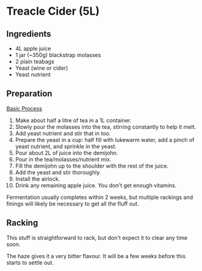 # Treacle Cider (5L)

## Ingredients

* 4L apple juice
* 1 jar (~350g) blackstrap molasses
* 2 plain teabags
* Yeast (wine or cider)
* Yeast nutrient

## Preparation

[Basic Process](../Process.md)

1. Make about half a litre of tea in a 1L container.
2. Slowly pour the molasses into the tea, stirring constantly to help it melt.
3. Add yeast nutrient and stir that in too.
4. Prepare the yeast in a cup: half fill with lukewarm water, add a pinch of yeast nutrient, and sprinkle in the yeast.
5. Pour about 2L of juice into the demijohn.
6. Pour in the tea/molasses/nutrient mix.
7. Fill the demijohn up to the shoulder with the rest of the juice.
8. Add the yeast and stir thoroughly.
9. Install the airlock.
10. Drink any remaining apple juice. You don't get enough vitamins.

Fermentation usually completes within 2 weeks, but multiple rackings and finings will likely be necessary to get all the fluff out.

## Racking

This stuff is straightforward to rack, but don't expect it to clear any time soon.

The haze gives it a very bitter flavour. It will be a few weeks before this starts to settle out.
